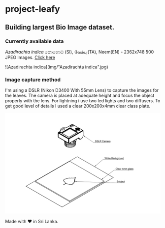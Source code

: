 # project-leafy

## Building largest Bio Image dataset.

### Currently available data

*Azadirachta indica*  කොහොඹ (SI), வேம்பு (TA), Neem(EN) - 2362x748 500 JPEG Images. [Click here](https://1drv.ms/u/s!Asqa_dm6rYv1bxZu9Tu4Hmm1iLs?e=X7M5hQ)

![Azadirachta indica](img/"Azadirachta indica".jpg)

### Image capture method 

I'm using a DSLR (Nikon D3400 With 55mm Lens) to capture the images for the leaves. The camera is placed at adequate 
height and focus the object properly with the lens. For lightning i use two led lights and two diffusers. To get good 
level of details I used a clear 200x200x4mm clear class plate.

![Image Catpure Method](img/drawing.jpg)

Made with ❤️ in Sri Lanka.
